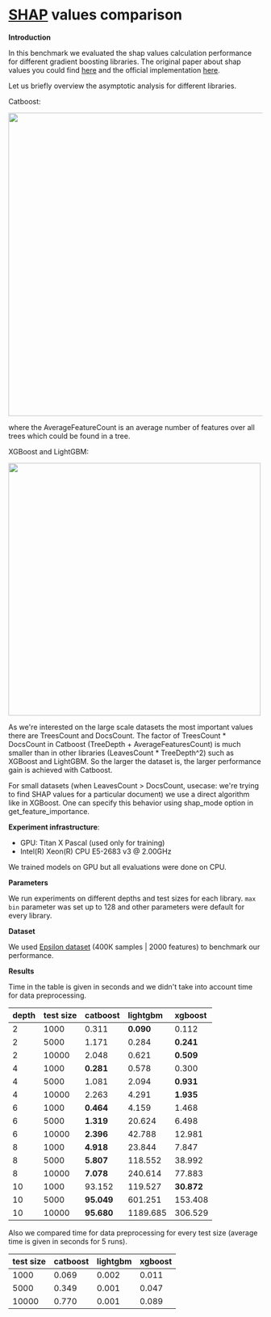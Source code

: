 # [SHAP](https://arxiv.org/abs/1705.07874) values comparison

**Introduction**

In this benchmark we evaluated the shap values calculation performance for different gradient boosting libraries. The original paper about shap values you could find [here](https://arxiv.org/abs/1802.03888) and the official implementation [here](https://github.com/slundberg/shap).
	
Let us briefly overview the asymptotic analysis for different libraries.
	
Catboost:
	
<img src="./figures/catboost_shap.png" width="600"/>

where the AverageFeatureCount is an average number of features over all trees which could be found in a tree.

XGBoost and LightGBM:

<img src="./figures/lgbm_xgb_shap.png" width="500"/>

As we're interested on the large scale datasets the most important values there are TreesCount and DocsCount. The factor of TreesCount * DocsCount in Catboost (TreeDepth + AverageFeaturesCount) is much smaller than in other libraries (LeavesCount * TreeDepth^2) such as XGBoost and LightGBM. So the larger the dataset is, the larger performance gain is achieved with Catboost.

For small datasets (when LeavesCount > DocsCount, usecase: we're trying to find SHAP values for a particular document) we use a direct algorithm like in XGBoost. One can specify this behavior using shap_mode option in get_feature_importance.

**Experiment infrastructure**: 

* GPU: Titan X Pascal (used only for training)
* Intel(R) Xeon(R) CPU E5-2683 v3 @ 2.00GHz 
	
We trained models on GPU but all evaluations were done on CPU.

**Parameters**

We run experiments on different depths and test sizes for each 	library. ``max bin`` parameter was set up to 128 and 	other parameters were default for every library.
	
**Dataset**

We used [Epsilon dataset](https://www.csie.ntu.edu.tw/~cjlin/libsvmtools/datasets/binary.html) (400К samples | 2000 features) to benchmark our performance.
	
		
**Results**

Time in the table is given in seconds and we didn't take into account time for data preprocessing.


depth|test size|catboost|lightgbm|xgboost|
:--------|:----|:-------|:-------|:------|
2|1000|0.311|**0.090**|0.112|
2|5000|1.171|0.284|**0.241**
2|10000|2.048|0.621|**0.509**
4|1000|**0.281**|0.578|0.300
4|5000|1.081|2.094|**0.931**
4|10000|2.263|4.291|**1.935**
6|1000|**0.464**|4.159|1.468
6|5000|**1.319**|20.624|6.498
6|10000|**2.396**|42.788|12.981
8|1000|**4.918**|23.844|7.847
8|5000|**5.807**|118.552|38.992
8|10000|**7.078**|240.614|77.883
10|1000|93.152|119.527|**30.872**
10|5000|**95.049**|601.251|153.408
10|10000|**95.680**|1189.685|306.529




Also we compared time for data preprocessing for every test size (average time is given in seconds for 5 runs).

|test size| catboost | lightgbm | xgboost |
:---------|:---------|:---------|:--------|
1000      | 0.069    | 0.002    | 0.011   |
5000      | 0.349    | 0.001    | 0.047   |
10000     | 0.770    | 0.001    | 0.089   |





